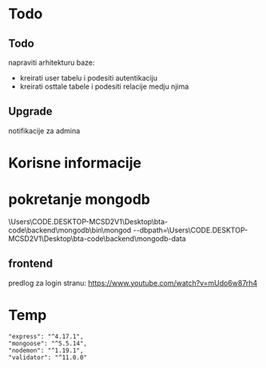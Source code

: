 # Todo

## Todo
napraviti arhitekturu baze:
* kreirati user tabelu i podesiti autentikaciju
* kreirati osttale tabele i podesiti relacije medju njima

## Upgrade

notifikacije za admina

# Korisne informacije

# pokretanje mongodb

\Users\CODE.DESKTOP-MCSD2V1\Desktop\bta-code\backend\mongodb\bin\mongod --dbpath=\Users\CODE.DESKTOP-MCSD2V1\Desktop\bta-code\backend\mongodb-data

## frontend
predlog za login stranu: https://www.youtube.com/watch?v=mUdo6w87rh4

# Temp


    "express": "^4.17.1",
    "mongoose": "^5.5.14",
    "nodemon": "^1.19.1",
    "validator": "^11.0.0"